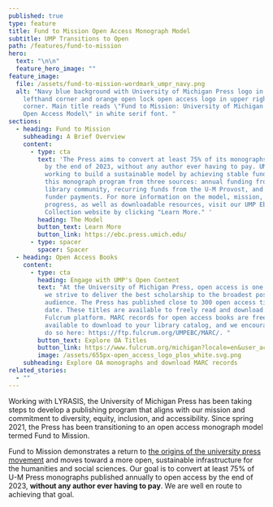 ```yaml
---
published: true
type: feature
title: Fund to Mission Open Access Monograph Model
subtitle: UMP Transitions to Open
path: /features/fund-to-mission
hero:
  text: "\n\n"
  feature_hero_image: ""
feature_image:
  file: /assets/fund-to-mission-wordmark_umpr_navy.png
  alt: "Navy blue background with University of Michigan Press logo in upper
    lefthand corner and orange open lock open access logo in upper righthand
    corner. Main title reads \"Fund to Mission: University of Michigan Press'
    Open Access Model\" in white serif font. "
sections:
  - heading: Fund to Mission
    subheading: A Brief Overview
    content:
      - type: cta
        text: 'The Press aims to convert at least 75% of its monographs to open access
          by the end of 2023, without any author ever having to pay. UMP is
          working to build a sustainable model by achieving stable funding for
          this monograph program from three sources: annual funding from the
          library community, recurring funds from the U-M Provost, and other
          funder payments. For more information on the model, mission, our
          progress, as well as downloadable resources, visit our UMP Ebook
          Collection website by clicking "Learn More." '
        heading: The Model
        button_text: Learn More
        button_link: https://ebc.press.umich.edu/
      - type: spacer
        spacer: Spacer
  - heading: Open Access Books
    content:
      - type: cta
        heading: Engage with UMP's Open Content
        text: "At the University of Michigan Press, open access is one of many ways that
          we strive to deliver the best scholarship to the broadest possible
          audience. The Press has published close to 300 open access titles to
          date. These titles are available to freely read and download on the
          Fulcrum platform. MARC records for open access books are freely
          available to download to your library catalog, and we encourage you to
          do so here: https://ftp.fulcrum.org/UMPEBC/MARC/. "
        button_text: Explore OA Titles
        button_link: https://www.fulcrum.org/michigan?locale=en&user_access=oa
        image: /assets/655px-open_access_logo_plos_white.svg.png
    subheading: Explore OA monographs and download MARC records
related_stories:
  - ""
---
```

Working with LYRASIS, the University of Michigan Press has been taking steps to develop a publishing program that aligns with our mission and commitment to diversity, equity, inclusion, and accessibility. Since spring 2021, the Press has been transitioning to an open access monograph model termed Fund to Mission.

Fund to Mission demonstrates a return to [the origins of the university press movement](https://charleston-hub.us17.list-manage.com/track/click?u=9c7b74f7c0dd90bee932a6473&id=fbe996f833&e=0570623b50) and moves toward a more open, sustainable infrastructure for the humanities and social sciences. Our goal is to convert at least 75% of U-M Press monographs published annually to open access by the end of 2023, **without any author ever having to pay**. We are well en route to achieving that goal.